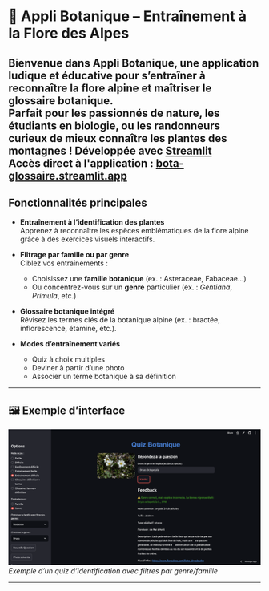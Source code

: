# 🌿 Appli Botanique – Entraînement à la Flore des Alpes

Bienvenue dans **Appli Botanique**, une application ludique et éducative pour s’entraîner à reconnaître la **flore alpine** et maîtriser le **glossaire botanique**.  
Parfait pour les passionnés de nature, les étudiants en biologie, ou les randonneurs curieux de mieux connaître les plantes des montagnes !
Développée avec [Streamlit](https://streamlit.io)  
**Accès direct à l'application : [bota-glossaire.streamlit.app](https://bota-glossaire.streamlit.app)**
---

## Fonctionnalités principales

- **Entraînement à l’identification des plantes**  
  Apprenez à reconnaître les espèces emblématiques de la flore alpine grâce à des exercices visuels interactifs.

- **Filtrage par famille ou par genre**  
  Ciblez vos entraînements :
  - Choisissez une **famille botanique** (ex. : Asteraceae, Fabaceae…)
  - Ou concentrez-vous sur un **genre** particulier (ex. : *Gentiana*, *Primula*, etc.)

- **Glossaire botanique intégré**  
  Révisez les termes clés de la botanique alpine (ex. : bractée, inflorescence, étamine, etc.).

- **Modes d’entraînement variés**
  - Quiz à choix multiples
  - Deviner à partir d’une photo
  - Associer un terme botanique à sa définition



---

## 🖼️ Exemple d’interface

![Aperçu de l'application](images/test.png)  
*Exemple d’un quiz d’identification avec filtres par genre/famille*

---
